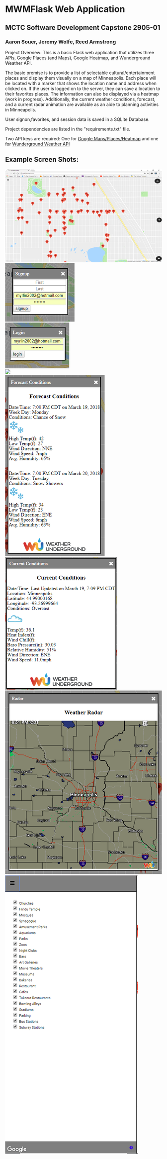 # MWMFlask Web Application
## MCTC Software Development Capstone 2905-01
### Aaron Souer, Jeremy Wolfe, Reed Armstrong


Project Overview: This is a basic Flask web application that utilizes three APIs, Google Places (and Maps), Google Heatmap, and Wunderground Weather API.

The basic premise is to provide a list of selectable cultural/entertainment places and display them visually on a map of Minneapolis. Each place will be located with a marker that shows the location name and address when clicked on. If the user is logged on to the server, they can save a location to their favorites places. The information can also be displayed via a heatmap (work in progress). Additionally, the current weather conditions, forecast, and a current radar animation are available as an aide to planning activities in Minneapolis.

User signon,favorites, and session data is saved in a SQLite Database.

Project dependencies are listed in the "requirements.txt" file.

Two API keys are required: One for [Google Maps/Places/Heatmap](https://developers.google.com/maps/documentation/javascript/get-api-key) and one for [Wunderground Weather API](https://www.wunderground.com/weather/api/d/docs?MR=1)

## Example Screen Shots:
<img src="./MWMFlask Main page.png" width="600" height="300"/>
<br>
<img src="./MWMFlask Signup.png" />
<br>
<img src="./MWMFlask Login.png" />
<br>
<img src="./MWMFlask Help Screen.png" />
<br>
<img src="./MWMFlask Forecast Weather.png" />
<br>
<img src="./MWMFlask Current Weather.png" />
<br>
<img src="./MWMFlask Radar.png" />
<br>
<img src="./MWMFlask Hamburger Menu.png" />
<br>
